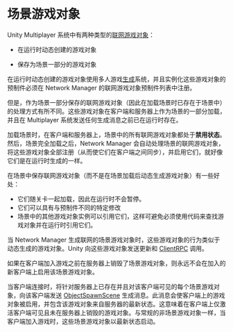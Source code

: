 # 场景游戏对象

Unity Multiplayer 系统中有两种类型的[联网游戏对象](UNetGameObjects.html)：

* 在运行时动态创建的游戏对象

* 保存为场景一部分的游戏对象

在运行时动态创建的游戏对象使用多人游戏[生成](UNetSpawning.html)系统，并且实例化这些游戏对象的预制件必须在 Network Manager 的联网游戏对象预制件列表中注册。

但是，作为场景一部分保存的联网游戏对象（因此在加载场景时已存在于场景中）的处理方式有所不同。这些游戏对象在客户端和服务器上作为场景的一部分加载，并且在 Multiplayer 系统发送任何生成消息之前已在运行时存在。

加载场景时，在客户端和服务器上，场景中的所有联网游戏对象都处于**禁用状态**。然后，场景完全加载之后，Network Manager 会自动处理场景的联网游戏对象，将这些游戏对象全部注册（从而使它们在客户端之间同步），并启用它们，就好像它们是在运行时生成的一样。

在场景中保存联网游戏对象（而不是在场景加载后动态生成游戏对象）有一些好处：

* 它们随关卡一起加载，因此在运行时不会暂停。
* 它们可以具有与预制件不同的特定修改
* 场景中的其他游戏对象实例可以引用它们，这样可避免必须使用代码来查找游戏对象并在运行时引用它们。

当 Network Manager 生成联网的场景游戏对象时，这些游戏对象的行为类似于动态生成的游戏对象。Unity 向这些游戏对象发送更新和 [ClientRPC](UNetActions.html#ClientRPC) 调用。

如果在客户端加入游戏之前在服务器上销毁了场景游戏对象，则永远不会在加入的新客户端上启用该场景游戏对象。

当客户端连接时，将针对服务器上已存在并且对该客户端可见的每个场景游戏对象，向该客户端发送 [ObjectSpawnScene](https://docs.unity3d.com/ScriptReference/Networking.MsgType.ObjectSpawnScene.html) 生成消息。此消息会使客户端上的游戏对象被启用，并包含该游戏对象来自服务器的最新状态。这意味着在客户端上仅激活客户端可见且未在服务器上销毁的游戏对象。与常规的非场景游戏对象一样，当客户端加入游戏时，这些场景游戏对象以最新状态启动。
